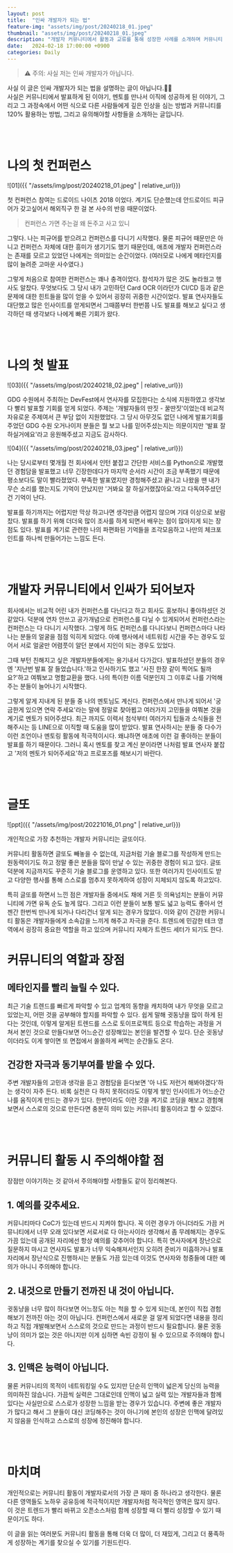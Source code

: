 ```yaml
---
layout: post
title:  "인싸 개발자가 되는 법"
feature-img: "assets/img/post/20240218_01.jpeg"
thumbnail: "assets/img/post/20240218_01.jpeg"
description: "개발자 커뮤니티에서 활동과 교류를 통해 성장한 사례를 소개하며 커뮤니티 활동의 중요성과 교류하는 요령과 팁들을 소개합니다."
date:   2024-02-18 17:00:00 +0900
categories: Daily
---
```


> ⚠️ 주의: 사실 저는 인싸 개발자가 아닙니다. 

사실 이 글은 인싸 개발자가 되는 법을 설명하는 글이 아닙니다.🙅‍♂️<br/>
사실은 커뮤니티에서 발표하게 된 이야기, 멘토를 만나서 이직에 성공하게 된 이야기, 그리고 그 과정속에서 어떤 식으로 다른 사람들에게 깊은 인상을 심는 방법과 커뮤니티를 120% 활용하는 방법, 그리고 유의해야할 사항들을 소개하는 글입니다.

<br/><br/>

# 나의 첫 컨퍼런스

![01]({{ "/assets/img/post/20240218_01.jpeg" | relative_url}})<br/>

첫 컨퍼런스 참여는 드로이드 나이츠 2018 이었다. 계기도 단순했는데 안드로이드 피규어가 갖고싶어서 해외직구 한 걸 본 사수의 반응 때문이었다.

> 컨퍼런스 가면 주는걸 왜 돈주고 사고 있니

그렇다. 나는 피규어를 받으려고 컨퍼런스를 다니기 시작했다. 물론 피규어 때문만은 아니고 컨퍼런스 자체에 대한 흥미가 생기기도 했기 때문인데, 애초에 개발자 컨퍼런스라는 존재를 모르고 있었던 나에게는 의미있는 순간이었다. (여러모로 나에게 메타인지를 많이 늘려준 고마운 사수였다.)

그렇게 처음으로 참여한 컨퍼런스는 꽤나 충격이었다. 참석자가 많은 것도 놀라웠고 행사도 알찼다. 무엇보다도 그 당시 내가 고민하던 Card OCR 이라던가 CI/CD 등과 같은 문제에 대한 힌트들을 많이 얻을 수 있어서 굉장히 귀중한 시간이었다. 발표 연사자들도 대단했고 많은 인사이트를 얻게되면서 그때쯤부터 한번쯤 나도 발표를 해보고 싶다고 생각하던 때 생각보다 나에게 빠른 기회가 왔다.

<br/><br/>

# 나의 첫 발표

![03]({{ "/assets/img/post/20240218_02.jpeg" | relative_url}})<br/>

GDG 수원에서 주최하는 DevFest에서 연사자를 모집한다는 소식에 지원하였고 생각보다 빨리 발표할 기회를 얻게 되었다. 주제는 '개발자들의 딴짓 - 꿀딴짓'이었는데 비교적 자유로운 주제여서 큰 부담 없이 지원했었다. 그 당시 아무것도 없던 나에게 발표기회를 주었던 GDG 수원 오거나이저 분들은 뭘 보고 나를 믿어주셨는지는 의문이지만 '발표 잘 하실거에요'라고 응원해주셨고 지금도 감사하다. 

![04]({{ "/assets/img/post/20240218_03.jpeg" | relative_url}})<br/>

나는 당시로부터 몇개월 전 회사에서 인턴 붙잡고 간단한 서비스를 Python으로 개발했던 경험담을 발표했고 너무 긴장한데다가 마지막 순서라 시간이 조금 부족했기 때문에 평소보다도 말이 빨라졌었다. 부족한 발표였지만 경청해주셨고 끝나고 나왔을 땐 내가 무슨 소리를 했는지도 기억이 안났지만 '거봐요 잘 하실거랬잖아요.'라고 다독여주셨던 건 기억이 난다.

발표를 하기까지는 어렵지만 막상 하고나면 생각만큼 어렵지 않으며 기대 이상으로 보람찼다. 발표를 하기 위해 더더욱 많이 조사를 하게 되면서 배우는 점이 많아지게 되는 장점도 있다. 발표를 계기로 관련한 나의 파편화된 기억들을 조각모음하고 나만의 체크포인트를 하나씩 만들어가는 느낌도 든다. 

<br/><br/>

# 개발자 커뮤니티에서 인싸가 되어보자

회사에서는 비교적 어린 내가 컨퍼런스를 다닌다고 하고 회사도 홍보하니 좋아하셨던 것 같았다. 덕분에 연차 안쓰고 공가개념으로 컨퍼런스를 다닐 수 있게되어서 컨퍼런스라는 컨퍼런스는 다 다니기 시작했다. 그렇게 하도 컨퍼런스를 다니다보니 컨퍼런스마다 나타나는 분들의 얼굴을 점점 익히게 되었다. 아예 행사에서 네트워킹 시간을 주는 경우도 있어서 서로 얼굴만 어렴풋이 알던 분에서 지인이 되는 경우도 있었다. 

그때 부턴 친해지고 싶은 개발자분들에게는 용기내서 다가갔다. 발표하셨던 분들의 경우엔 '지난번 발표 잘 들었습니다.'하고 인사하기도 했고 '사진 한장 같이 찍어도 될까요?'하고 여쭤보고 명함교환을 했다. 나의 특이한 이름 덕분인지 그 이후로 나를 기억해주는 분들이 늘어나기 시작했다.

그렇게 알게 지내게 된 분들 중 나의 멘토님도 계신다. 컨퍼런스에서 만나게 되어서 '궁금한게 있으면 연락 주세요'라는 말에 정말로 찾아뵙고 여러가지 고민들을 여쭤본 것을 계기로 멘토가 되어주셨다. 최근 까지도 이력서 첨삭부터 여러가지 팁들과 소식들을 전해주시는 등 LINE으로 이직할 때 도움을 많이 받았다. 발표 연사하시는 분들 중 다수가 이런 조언이나 멘토링 활동에 적극적이시다. 왜냐하면 애초에 이런 걸 좋아하는 분들이 발표를 하기 때문이다. 그러니 혹시 멘토를 찾고 계신 분이라면 나처럼 발표 연사자 붙잡고 '저의 멘토가 되어주세요'하고 프로포즈를 해보시기 바란다.

<br/><br/>

# 글또

![ppt]({{ "/assets/img/post/20221016_01.png" | relative_url}})<br/>

개인적으로 가장 추천하는 개발자 커뮤니티는 글또이다.<br/>

커뮤니티 활동하면 글또도 빼놓을 수 없는데, 지금처럼 기술 블로그를 작성하게 만드는 원동력이기도 하고 정말 좋은 분들을 많이 만날 수 있는 귀중한 경험이 되고 있다. 글또 덕분에 지금까지도 꾸준히 기술 블로그를 운영하고 있다. 또한 여러가지 인사이트도 받고 다양한 행사를 통해 스스로를 멈추지 못하게하여 성장이 지체되지 않도록 하고있다.

특히 글또를 하면서 느낀 점은 개발자들 중에서도 채에 거른 듯 의욕넘치는 분들이 커뮤니티에 가면 유독 순도 높게 많다. 그리고 이런 분들이 보통 발도 넓고 능력도 좋아서 언젠간 한번씩 만나게 되거나 다리건너 알게 되는 경우가 많았다. 이와 같이 건강한 커뮤니티 활동은 개발자들에게 소속감을 느끼게 해주고 자극을 준다. 트렌드에 민감한 테크 영역에서 굉장히 중요한 역할을 하고 있으며 커뮤니티 자체가 트렌드 세터가 되기도 한다. 

# 커뮤니티의 역할과 장점

## 메타인지를 빨리 늘릴 수 있다. 

최근 기술 트렌드를 빠르게 파악할 수 있고 업계의 동향을 캐치하여 내가 무엇을 모르고 있었는지, 어떤 것을 공부해야 할지를 파악할 수 있다. 쉽게 말해 귓동냥을 많이 하게 된다는 것인데, 이렇게 알게된 트렌드를 스스로 토이프로젝트 등으로 학습하는 과정을 거쳐서 본인 것으로 만들다보면 어느순간 성장해있는 본인을 발견할 수 있다. 단순 귓동냥이더라도 이게 쌓이면 또 면접에서 쏠쏠하게 써먹는 순간들도 온다.

## 건강한 자극과 동기부여를 받을 수 있다.

주변 개발자들의 고민과 생각을 듣고 경험담을 듣다보면 '아 나도 저런거 해봐야겠다'하는 생각이 자주 든다. 비록 실천은 다 하지 못하더라도 이렇게 쌓인 인사이트가 어느순간 나를 움직이게 만드는 경우가 있다. 한번이라도 이런 것을 계기로 코딩을 해보고 경험해보면서 스스로의 것으로 만든다면 충분히 의미 있는 커뮤니티 활동이라고 할 수 있겠다. 

<br/><br/>

# 커뮤니티 활동 시 주의해야할 점

장점만 이야기하는 것 같아서 주의해야할 사항들도 같이 정리해본다. 

## 1. 예의를 갖추세요.

커뮤니티마다 CoC가 있는데 반드시 지켜야 합니다. 꼭 이런 경우가 아니더라도 가끔 커뮤니티에서 너무 오래 있다보면 서로서로 다 아는사이라 생각해서 좀 무례해지는 경우도 가끔 있는데 공개된 자리에선 항상 예의를 갖추어야 합니다. 특히 연사자에게 장난으로 질문하지 마시고 연사자도 발표가 너무 익숙해져서인지 오히려 준비가 미흡하거나 발표자리에서 장난식으로 진행하시는 분들도 가끔 있는데 이것도 연사자와 청중들에 대한 예의가 아니니 주의해야 합니다.

## 2. 내것으로 만들기 전까진 내 것이 아닙니다.

귓동냥을 너무 많이 하다보면 어느정도 아는 척을 할 수 있게 되는데, 본인이 직접 경험해보기 전까진 아는 것이 아닙니다. 컨퍼런스에서 새로운 걸 알게 되었다면 내용을 정리하고 직접 개발해보면서 스스로의 것으로 만드는 과정이 반드시 필요합니다. 물론 귓동냥이 의미가 없는 것은 아니지만 이게 심하면 속빈 강정이 될 수 있으므로 주의해야 합니다.

## 3. 인맥은 능력이 아닙니다.

물론 커뮤니티의 목적이 네트워킹일 수도 있지만 단순히 인맥이 넓은게 당신의 능력을 의미하진 않습니다. 가끔씩 실력은 그대로인데 인맥이 넓고 실력 있는 개발자들과 함께 있다는 사실만으로 스스로가 성장한 느낌을 받는 경우가 있습니다. 주변에 좋은 개발자가 많다고 해서 그 분들이 대신 코딩해주는 것이 아니기에 본인의 성장은 인맥에 달려있지 않음을 인식하고 스스로의 성장에 정진해야 합니다.

<br/><br/>

# 마치며

개인적으로는 커뮤니티 활동이 개발자로서의 가장 큰 재미 중 하나라고 생각한다. 물론 다른 영역들도 노하우 공유등에 적극적이지만 개발자처럼 적극적인 영역은 많지 않다. 이 것은 트렌드가 빨리 바뀌고 오픈소스처럼 함께 성장할 때 더 빨리 성장할 수 있기 때문이기도 하다. 

이 글을 읽는 여러분도 커뮤니티 활동을 통해 더욱 더 많이, 더 재밌게, 그리고 더 풍족하게 성장하는 계기를 찾으실 수 있기를 기원드린다.
<br/><br/><br/>
